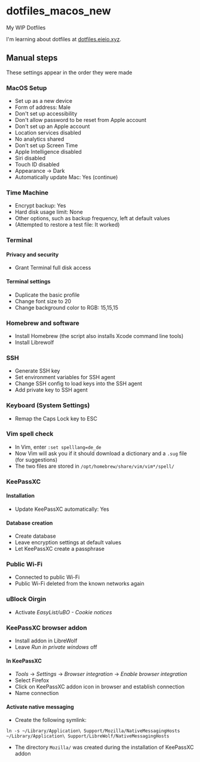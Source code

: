 # dotfiles_macos_new
My WIP Dotfiles

I'm learning about dotfiles at [dotfiles.eieio.xyz](http://dotfiles.eieio.xyz).

## Manual steps
These settings appear in the order they were made

### MacOS Setup
- Set up as a new device
- Form of address: Male
- Don't set up accessibility
- Don't allow password to be reset from Apple account
- Don't set up an Apple account
- Location services disabled
- No analytics shared
- Don't set up Screen Time
- Apple Intelligence disabled
- Siri disabled
- Touch ID disabled
- Appearance -> Dark
- Automatically update Mac: Yes (continue)

### Time Machine
- Encrypt backup: Yes
- Hard disk usage limit: None
- Other options, such as backup frequency, left at default values
- (Attempted to restore a test file: It worked)

### Terminal
#### Privacy and security
- Grant Terminal full disk access
#### Terminal settings
- Duplicate the basic profile
- Change font size to 20
- Change background color to RGB: 15,15,15

### Homebrew and software
- Install Homebrew (the script also installs Xcode command line tools)
- Install Librewolf

### SSH
- Generate SSH key
- Set environment variables for SSH agent
- Change SSH config to load keys into the SSH agent
- Add private key to SSH agent

### Keyboard (System Settings)
- Remap the Caps Lock key to ESC

### Vim spell check
- In Vim, enter `:set spelllang=de_de`
- Now Vim will ask you if it should download a dictionary and a `.sug` file (for suggestions)
- The two files are stored in `/opt/homebrew/share/vim/vim*/spell/`

### KeePassXC
#### Installation
- Update KeePassXC automatically: Yes
#### Database creation
- Create database
- Leave encryption settings at default values
- Let KeePassXC create a passphrase

### Public Wi-Fi
- Connected to public Wi-Fi
- Public Wi-Fi deleted from the known networks again

### uBlock Oirgin
- Activate _EasyList/uBO - Cookie notices_

### KeePassXC browser addon
- Install addon in LibreWolf
- Leave _Run in private windows_ off

#### In KeePassXC
- _Tools_ -> _Settings_ -> _Browser integration_ -> _Enable browser integration_
- Select Firefox
- Click on KeePassXC addon icon in browser and establish connection
- Name connection

#### Activate native messaging
- Create the following symlink:
```shell
ln -s ~/Library/Application\ Support/Mozilla/NativeMessagingHosts ~/Library/Application\ Support/LibreWolf/NativeMessagingHosts
```
- The directory `Mozilla/` was created during the installation of KeePassXC addon
